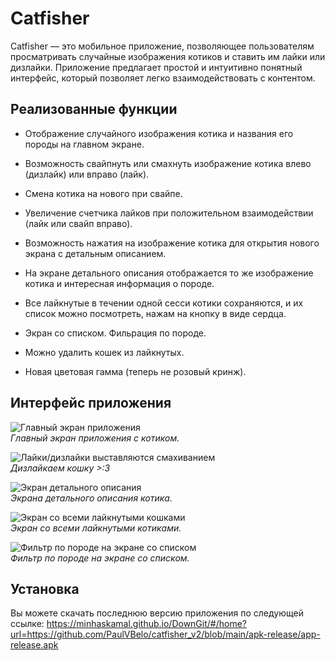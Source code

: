 # Catfisher

Catfisher — это мобильное приложение, позволяющее пользователям просматривать случайные изображения котиков и ставить им лайки или дизлайки. Приложение предлагает простой и интуитивно понятный интерфейс, который позволяет легко взаимодействовать с контентом.

## Реализованные функции

- Отображение случайного изображения котика и названия его породы на главном экране.
- Возможность свайпнуть или смахнуть изображение котика влево (дизлайк) или вправо (лайк).
- Смена котика на нового при свайпе.
- Увеличение счетчика лайков при положительном взаимодействии (лайк или свайп вправо).
- Возможность нажатия на изображение котика для открытия нового экрана с детальным описанием.
- На экране детального описания отображается то же изображение котика и интересная информация о породе.
- Все лайкнутые в течении одной сесси котики сохраняются, и их список можно посмотреть, нажам на кнопку в виде сердца.
- Экран со списком. Фильрация по породе.
- Можно удалить кошек из лайкнутых.

- Новая цветовая гамма (теперь не розовый кринж).

## Интерфейс приложения

![Главный экран приложения](/readme_images/AppMain.png)  
*Главный экран приложения с котиком.*

![Лайки/дизлайки выставляются смахиванием](/readme_images/AppMainLike.png)  
*Дизлайкаем кошку >:3*

![Экран детального описания](/readme_images/AppDetail.png)  
*Экрана детального описания котика.*

![Экран со всеми лайкнутыми кошками](/readme_images/LikedScreen.png)  
*Экран со всеми лайкнутыми котиками.*

![Фильтр по породе на экране со списком](/readme_images/LikedFilt.png)  
*Фильтр по породе на экране со списком.*

## Установка

Вы можете скачать последнюю версию приложения по следующей ссылке: https://minhaskamal.github.io/DownGit/#/home?url=https://github.com/PaulVBelo/catfisher_v2/blob/main/apk-release/app-release.apk
